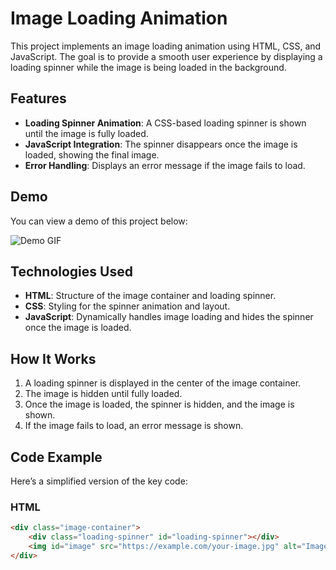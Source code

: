 # Image Loading Animation

This project implements an image loading animation using HTML, CSS, and JavaScript. The goal is to provide a smooth user experience by displaying a loading spinner while the image is being loaded in the background.

## Features

- **Loading Spinner Animation**: A CSS-based loading spinner is shown until the image is fully loaded.
- **JavaScript Integration**: The spinner disappears once the image is loaded, showing the final image.
- **Error Handling**: Displays an error message if the image fails to load.

## Demo

You can view a demo of this project below:

![Demo GIF](https://via.placeholder.com/400x300.png?text=Demo+GIF)

## Technologies Used

- **HTML**: Structure of the image container and loading spinner.
- **CSS**: Styling for the spinner animation and layout.
- **JavaScript**: Dynamically handles image loading and hides the spinner once the image is loaded.

## How It Works

1. A loading spinner is displayed in the center of the image container.
2. The image is hidden until fully loaded.
3. Once the image is loaded, the spinner is hidden, and the image is shown.
4. If the image fails to load, an error message is shown.

## Code Example

Here’s a simplified version of the key code:

### HTML

```html
<div class="image-container">
    <div class="loading-spinner" id="loading-spinner"></div>
    <img id="image" src="https://example.com/your-image.jpg" alt="Image" style="display: none;">
</div>
